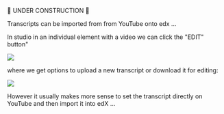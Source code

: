 :construction: UNDER CONSTRUCTION :construction:

Transcripts can be imported from from YouTube onto edx ...

In studio in an individual element with a video we can click the "EDIT" button"

![](https://dl.dropboxusercontent.com/s/7i6k7hzt5w5qz3l/Screenshot%202017-09-21%2011.19.11.png?dl=0)

where we get options to upload a new transcript or download it for editing:

![](https://dl.dropboxusercontent.com/s/pdxnhwp44qsuj5m/Screenshot%202017-09-21%2011.21.13.png?dl=0)

However it usually makes more sense to set the transcript directly on YouTube and then import it into edX ...
